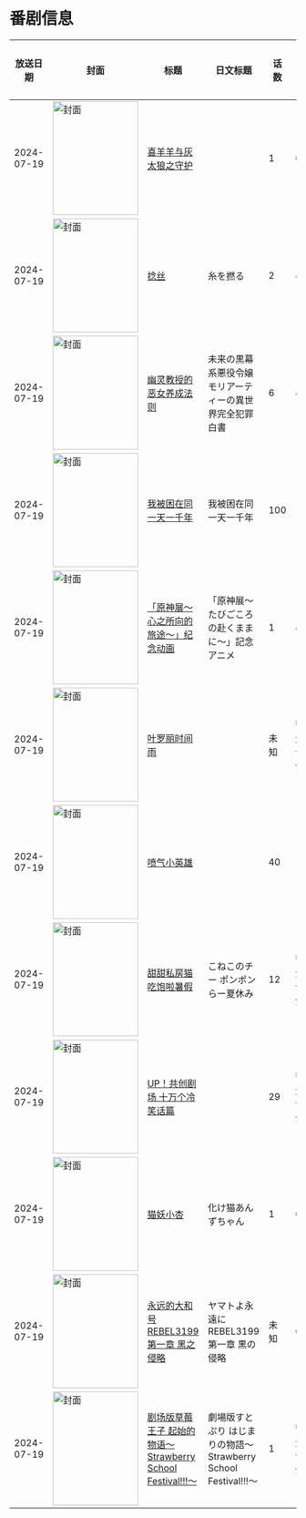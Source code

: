 # 番剧信息

|放送日期|封面|标题|日文标题|话数|评分|评分人数|
|---|---|---|---|---|---|---|
|2024-07-19|<img src="https://lain.bgm.tv/pic/cover/c/a9/e3/454783_W5N4w.jpg" alt="封面" style="width:150px;height:200px;object-fit:cover;">|[喜羊羊与灰太狼之守护](https://bangumi.tv/subject/454783)||1|6.4|24人评分|
|2024-07-19|<img src="https://bangumi.tv/img/no_icon_subject.png" alt="封面" style="width:150px;height:200px;object-fit:cover;">|[捻丝](https://bangumi.tv/subject/489419)|糸を撚る|2|4.7|78人评分|
|2024-07-19|<img src="https://lain.bgm.tv/pic/cover/c/db/9c/499038_i4g2e.jpg" alt="封面" style="width:150px;height:200px;object-fit:cover;">|[幽灵教授的恶女养成法则](https://bangumi.tv/subject/499038)|未来の黒幕系悪役令嬢モリアーティーの異世界完全犯罪白書|6|4.4|13人评分|
|2024-07-19|<img src="https://lain.bgm.tv/pic/cover/c/d2/cf/517018_ZVZ5k.jpg" alt="封面" style="width:150px;height:200px;object-fit:cover;">|[我被困在同一天一千年](https://bangumi.tv/subject/517018)|我被困在同一天一千年|100|||
|2024-07-19|<img src="https://lain.bgm.tv/pic/cover/c/40/a5/504947_hvQ6g.jpg" alt="封面" style="width:150px;height:200px;object-fit:cover;">|[「原神展～心之所向的旅途～」纪念动画](https://bangumi.tv/subject/504947)|「原神展～たびごころの赴くままに～」記念アニメ|1|4.0|10人评分|
|2024-07-19|<img src="https://lain.bgm.tv/pic/cover/c/46/85/499372_piIjy.jpg" alt="封面" style="width:150px;height:200px;object-fit:cover;">|[叶罗丽时间雨](https://bangumi.tv/subject/499372)||未知|暂无评分|少于10人评分|
|2024-07-19|<img src="https://lain.bgm.tv/pic/cover/c/19/58/503749_St9AT.jpg" alt="封面" style="width:150px;height:200px;object-fit:cover;">|[喷气小英雄](https://bangumi.tv/subject/503749)||40|||
|2024-07-19|<img src="https://lain.bgm.tv/pic/cover/c/4e/85/481662_AevWk.jpg" alt="封面" style="width:150px;height:200px;object-fit:cover;">|[甜甜私房猫 吃饱啦暑假](https://bangumi.tv/subject/481662)|こねこのチー ポンポンらー夏休み|12|暂无评分|少于10人评分|
|2024-07-19|<img src="https://lain.bgm.tv/pic/cover/c/d0/93/503985_K3SxA.jpg" alt="封面" style="width:150px;height:200px;object-fit:cover;">|[UP！共创剧场 十万个冷笑话篇](https://bangumi.tv/subject/503985)||29|暂无评分|少于10人评分|
|2024-07-19|<img src="https://lain.bgm.tv/pic/cover/c/ba/eb/441447_EsFl2.jpg" alt="封面" style="width:150px;height:200px;object-fit:cover;">|[猫妖小杏](https://bangumi.tv/subject/441447)|化け猫あんずちゃん|1|6.2|117人评分|
|2024-07-19|<img src="https://lain.bgm.tv/pic/cover/c/a8/a1/366256_uRP69.jpg" alt="封面" style="width:150px;height:200px;object-fit:cover;">|[永远的大和号 REBEL3199 第一章 黑之侵略](https://bangumi.tv/subject/366256)|ヤマトよ永遠に REBEL3199 第一章 黒の侵略|未知|6.6|18人评分|
|2024-07-19|<img src="https://lain.bgm.tv/pic/cover/c/70/05/486571_P1n66.jpg" alt="封面" style="width:150px;height:200px;object-fit:cover;">|[剧场版草莓王子 起始的物语～Strawberry School Festival!!!～](https://bangumi.tv/subject/486571)|劇場版すとぷり はじまりの物語～Strawberry School Festival!!!～|1|暂无评分|少于10人评分|
